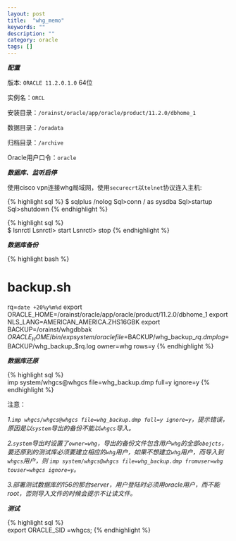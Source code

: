 ```yaml
---
layout: post
title:  "whg_memo"
keywords: ""
description: ""
category: oracle
tags: []
---
```


***配置***

版本: `ORACLE 11.2.0.1.0` 64位

实例名：`ORCL`

安装目录：`/orainst/oracle/app/oracle/product/11.2.0/dbhome_1`

数据目录：`/oradata`

归档目录：`/archive`

Oracle用户口令：`oracle`

***数据库、监听启停***

使用cisco vpn连接whg局域网，使用`securecrt`以`telnet`协议连入主机:

{% highlight sql %}
$ sqlplus /nolog
Sql>conn / as sysdba
Sql>startup
Sql>shutdown
{% endhighlight %}

{% highlight sql %}   
$ lsnrctl
Lsnrctl> start
Lsnrctl> stop
{% endhighlight %}

***数据库备份***

{% highlight bash %}  
# backup.sh

rq=`date +20%y%m%d`
export ORACLE_HOME=/orainst/oracle/app/oracle/product/11.2.0/dbhome_1
export NLS_LANG=AMERICAN_AMERICA.ZHS16GBK
export BACKUP=/orainst/whgdbbak
$ORACLE_HOME/bin/exp system/oracle file=$BACKUP/whg_backup_$rq.dmp log=$BACKUP/whg_backup_$rq.log owner=whg rows=y
{% endhighlight %}

***数据库还原***

{% highlight sql %}  
imp system/whgcs@whgcs file=whg_backup.dmp full=y ignore=y
{% endhighlight %}

注意：

*1.`imp whgcs/whgcs@whgcs file=whg_backup.dmp full=y ignore=y`，提示错误，原因是以`system`导出的备份不能以`whgcs`导入。*

*2.`system`导出时设置了`owner=whg`，导出的备份文件包含用户`whg`的全部`obejcts`，要还原到的测试库必须要建立相应的`whg`用户，如果不想建立`whg`用户，而导入到`whgcs`用户，则 `imp system/whgcs@whgcs file=whg_backup.dmp fromuser=whg touser=whgcs ignore=y`。*

*3.部署测试数据库的156的那台server，用户登陆时必须用oracle用户，而不能root，否则导入文件的时候会提示不让读文件。*

***测试***

{% highlight sql %}   
export ORACLE_SID =whgcs;
{% endhighlight %}


